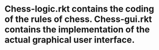 # Chess-logic.rkt contains the coding of the rules of chess.  Chess-gui.rkt contains the implementation of the actual graphical user interface.
